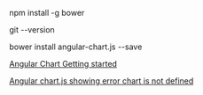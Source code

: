 npm install -g bower

git --version

bower install angular-chart.js --save

[Angular Chart Getting started](http://jtblin.github.io/angular-chart.js/)

[Angular chart.js showing error chart is not defined](http://stackoverflow.com/questions/33250138/angular-chart-js-showing-error-chart-is-not-defined)